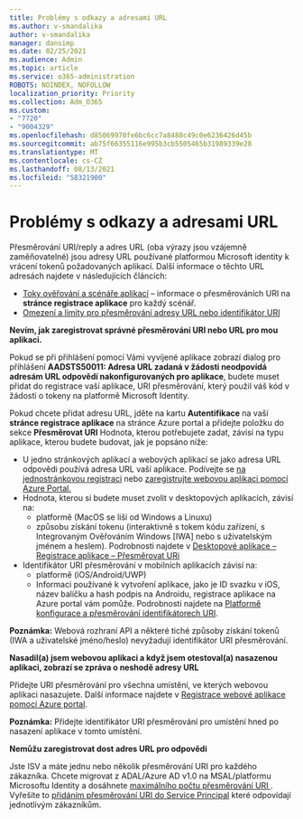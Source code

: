 ```yaml
---
title: Problémy s odkazy a adresami URL
ms.author: v-smandalika
author: v-smandalika
manager: dansimp
ms.date: 02/25/2021
ms.audience: Admin
ms.topic: article
ms.service: o365-administration
ROBOTS: NOINDEX, NOFOLLOW
localization_priority: Priority
ms.collection: Adm_O365
ms.custom:
- "7720"
- "9004329"
ms.openlocfilehash: d85069970fe6bc6cc7a8488c49c0e6236426d45b
ms.sourcegitcommit: ab75f66355116e995b3cb5505465b31989339e28
ms.translationtype: MT
ms.contentlocale: cs-CZ
ms.lasthandoff: 08/13/2021
ms.locfileid: "58321900"
---
```

# <a name="issues-with-links-and-urls"></a>Problémy s odkazy a adresami URL

Přesměrování URI/reply a adres URL (oba výrazy jsou vzájemně zaměňovatelné) jsou adresy URL používané platformou Microsoft identity k vrácení tokenů požadovaných aplikací. Další informace o těchto URL adresách najdete v následujících článcích:

- [Toky ověřování a scénáře aplikací](https://docs.microsoft.com/azure/active-directory/develop/authentication-flows-app-scenarios) – informace o přesměrováních URI na **stránce registrace aplikace** pro každý scénář.
- [Omezení a limity pro přesměrování adresy URL nebo identifikátor URI](https://docs.microsoft.com/azure/active-directory/develop/reply-url)

**Nevím, jak zaregistrovat správné přesměrování URI nebo URL pro mou aplikaci.**

Pokud se při přihlášení pomocí Vámi vyvíjené aplikace zobrazí dialog pro přihlášení **AADSTS50011: Adresa URL zadaná v žádosti neodpovídá adresám URL odpovědí nakonfigurovaných pro aplikace<your app ID>**, budete muset přidat do registrace vaší aplikace, URI přesměrování, který použil váš kód v žádosti o tokeny na platformě Microsoft Identity.

Pokud chcete přidat adresu URL, jděte na kartu **Autentifikace** na vaší **stránce registrace aplikace** na stránce Azure portal a přidejte položku do sekce **Přesměrovat URI** Hodnota, kterou potřebujete zadat, závisí na typu aplikace, kterou budete budovat, jak je popsáno níže:

- U jedno stránkových aplikací a webových aplikací se jako adresa URL odpovědi používá adresa URL vaší aplikace. Podívejte se [na jednostránkovou registraci](https://docs.microsoft.com/azure/active-directory/develop/scenario-spa-app-registration#register-a-redirect-uri) nebo [zaregistrujte webovou aplikaci pomocí Azure Portal.](https://docs.microsoft.com/azure/active-directory/develop/scenario-web-app-sign-user-app-registration?tabs=aspnetcore#register-an-app-using-azure-portal)
- Hodnota, kterou si budete muset zvolit v desktopových aplikacích, závisí na:
    - platformě (MacOS se liší od Windows a Linuxu)
    - způsobu získání tokenu (interaktivně s tokem kódu zařízení, s Integrovaným Ověřováním Windows [IWA] nebo s uživatelským jménem a heslem).
    Podrobnosti najdete v [Desktopové aplikace – Registrace aplikace – Přesměrovat URi](https://docs.microsoft.com/azure/active-directory/develop/scenario-desktop-app-registration#redirect-uris)
- Identifikátor URI přesměrování v mobilních aplikacích závisí na:
    - platformě (iOS/Android/UWP)
    - Informaci používané k vytvoření aplikace, jako je ID svazku v iOS, název balíčku a hash podpis na Androidu, registrace aplikace na Azure portal vám pomůže. Podrobnosti najdete na [Platformě konfigurace a přesměrování identifikátorech URI](https://docs.microsoft.com/azure/active-directory/develop/scenario-mobile-app-registration#platform-configuration-and-redirect-uris).

**Poznámka:** Webová rozhraní API a některé tiché způsoby získání tokenů (IWA a uživatelské jméno/heslo) nevyžadují identifikátor URI přesměrování.

**Nasadil(a) jsem webovou aplikaci a když jsem otestoval(a) nasazenou aplikaci, zobrazí se zpráva o neshodě adresy URL**

Přidejte URI přesměrování pro všechna umístění, ve kterých webovou aplikaci nasazujete. Další informace najdete v [Registrace webové aplikace pomocí Azure portal](https://docs.microsoft.com/azure/active-directory/develop/scenario-web-app-sign-user-app-registration).

**Poznámka:** Přidejte identifikátor URI přesměrování pro umístění hned po nasazení aplikace v tomto umístění.

**Nemůžu zaregistrovat dost adres URL pro odpovědi**

Jste ISV a máte jednu nebo několik přesměrování URI pro každého zákazníka. Chcete migrovat z ADAL/Azure AD v1.0 na MSAL/platformu Microsoftu Identity a dosáhnete [maximálního počtu přesměrování URI ](https://docs.microsoft.com/azure/active-directory/develop/reply-url#maximum-number-of-redirect-uris). Vyřešíte to [přidáním přesměrování URI do Service Principal](https://docs.microsoft.com/azure/active-directory/develop/reply-url#add-redirect-uris-to-service-principals) které odpovídají jednotlivým zákazníkům.
